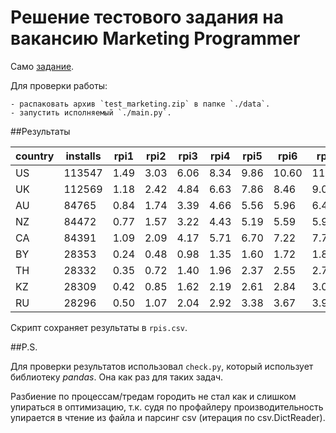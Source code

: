 # Решение тестового задания на вакансию Marketing Programmer

Само [задание](https://docs.google.com/document/d/1q99ks9PqxLrIX4LBtUFdJaB7R9uNtQGqW3rSVd3_CtA/edit).

Для проверки работы:

    - распаковать архив `test_marketing.zip` в папке `./data`.
    - запустить исполняемый `./main.py`.

##Результаты 

| country | installs | rpi1 | rpi2 | rpi3 | rpi4 | rpi5 | rpi6  | rpi7  | rpi8  | rpi9  | rpi10 | 
|---------|----------|------|------|------|------|------|-------|-------|-------|-------|-------| 
| US      | 113547   | 1.49 | 3.03 | 6.06 | 8.34 | 9.86 | 10.60 | 11.38 | 12.10 | 12.88 | 13.63 | 
| UK      | 112569   | 1.18 | 2.42 | 4.84 | 6.63 | 7.86 | 8.46  | 9.06  | 9.68  | 10.29 | 10.91 | 
| AU      | 84765    | 0.84 | 1.74 | 3.39 | 4.66 | 5.56 | 5.96  | 6.42  | 6.87  | 7.29  | 7.70  | 
| NZ      | 84472    | 0.77 | 1.57 | 3.22 | 4.43 | 5.19 | 5.59  | 5.99  | 6.38  | 6.78  | 7.18  | 
| CA      | 84391    | 1.09 | 2.09 | 4.17 | 5.71 | 6.70 | 7.22  | 7.77  | 8.28  | 8.79  | 9.25  | 
| BY      | 28353    | 0.24 | 0.48 | 0.98 | 1.35 | 1.60 | 1.72  | 1.83  | 1.97  | 2.09  | 2.21  | 
| TH      | 28332    | 0.35 | 0.72 | 1.40 | 1.96 | 2.37 | 2.55  | 2.75  | 2.96  | 3.16  | 3.35  | 
| KZ      | 28309    | 0.42 | 0.85 | 1.62 | 2.19 | 2.61 | 2.84  | 3.02  | 3.19  | 3.34  | 3.55  | 
| RU      | 28296    | 0.50 | 1.07 | 2.04 | 2.92 | 3.38 | 3.67  | 3.99  | 4.24  | 4.46  | 4.71  |

Скрипт сохраняет результаты в `rpis.csv`.

##P.S.

Для проверки результатов использовал `check.py`, который использует библиотеку *pandas*.
Она как раз для таких задач.

Разбиение по процессам/тредам городить не стал как и слишком упираться в оптимизацию,
т.к. судя по профайлеру производительность упирается
в чтение из файла и парсинг csv (итерация по csv.DictReader).
